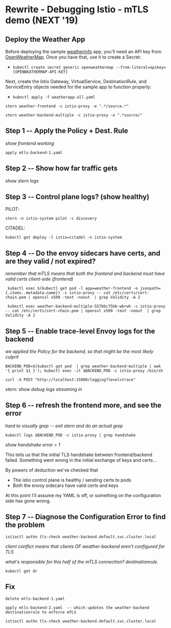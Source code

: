# Rewrite - Debugging Istio - mTLS demo (NEXT '19)

## Deploy the Weather App

Before deploying the sample [weatherinfo](https://github.com/crcsmnky/weatherinfo) app, you'll need an API key from [OpenWeatherMap](http://openweathermap.org/api). Once you have that, use it to create a Secret:
- `kubectl create secret generic openweathermap --from-literal=apikey=[OPENWEATHERMAP-API-KEY]`

Next, create the Istio Gateway, VirtualService, DestinationRule, and ServiceEntry objects needed for the sample app to function properly:
- `kubectl apply -f weatherapp-all.yaml`

```
stern weather-frontend -c istio-proxy -e ".*/source.*"

stern weather-backend-multiple -c istio-proxy -e ".*source/"
```

## Step 1 -- Apply the Policy + Dest. Rule 

*show frontend working* 

```
apply mtls-backend-1.yaml 
``` 

## Step 2 -- Show how far traffic gets 

*show stern logs* 


## Step 3 -- Control plane logs? (show healthy)

PILOT: 
```
stern -n istio-system pilot -c discovery
```

CITADEL:
```
kubectl get deploy -l istio=citadel -n istio-system
``` 

## Step 4 -- Do the envoy sidecars have certs, and are they valid / not expired?  

*remember that mTLS means that both the frontend and backend must have valid certs* 
*client-side (frontend)* 

```
 kubectl exec $(kubectl get pod -l app=weather-frontend -o jsonpath={.items..metadata.name}) -c istio-proxy -- cat /etc/certs/cert-chain.pem | openssl x509 -text -noout  | grep Validity -A 2
``` 

```
 kubectl exec weather-backend-multiple-557bbc75bb-wbrwh -c istio-proxy -- cat /etc/certs/cert-chain.pem | openssl x509 -text -noout  | grep Validity -A 2
```

## Step 5 -- Enable trace-level Envoy logs for the backend 

*we applied the Policy for the backend, so that might be the most likely culprit* 

```
BACKEND_POD=$(kubectl get pod  | grep weather-backend-multiple | awk '{ print $1 }'); kubectl exec -it $BACKEND_POD -c istio-proxy /bin/sh 

curl -X POST "http://localhost:15000/logging?level=trace"
```

*stern: show debug logs streaming in*  

## Step 6 -- refresh the frontend more, and see the error 

*hard to visually grep -- exit stern and do an actual grep* 

```
kubectl logs $BACKEND_POD -c istio-proxy | grep handshake
```
*show handshake error = 1* 

This tells us that the initial TLS handshake between frontend/backend failed. Something went wrong in the initial exchange of keys and certs... 

By powers of deduction we've checked that 
- The istio control plane is healthy / sending certs to pods 
- Both the envoy sidecars have valid certs and keys

At this point I'll assume my YAML is off, or something on the configuration side has gone wrong. 


## Step 7 -- Diagnose the Configuration Error to find the problem 


```
istioctl authn tls-check weather-backend.default.svc.cluster.local 
```

*client conflict means that clients OF weather-backend aren't configured for TLS* 

*what's responsible for this half of the mTLS connection? destinationrule.* 

```
kubectl get dr 
```


## Fix 

```
delete mtls-backend-1.yaml 

apply mtls-backend-2.yaml  -- which updates the weather-backend destinationrule to enforce mTLS 
```

```
istioctl authn tls-check weather-backend.default.svc.cluster.local 
```



